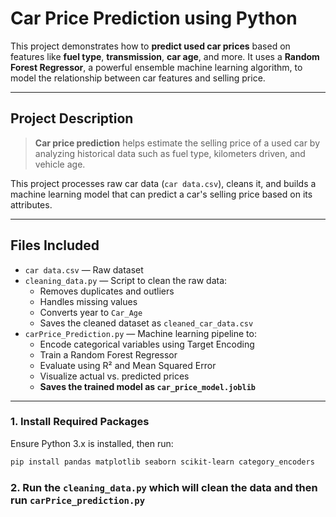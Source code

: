 # Car Price Prediction using Python

This project demonstrates how to **predict used car prices** based on features like **fuel type**, **transmission**, **car age**, and more. It uses a **Random Forest Regressor**, a powerful ensemble machine learning algorithm, to model the relationship between car features and selling price.

---

## Project Description

> **Car price prediction** helps estimate the selling price of a used car by analyzing historical data such as fuel type, kilometers driven, and vehicle age.

This project processes raw car data (`car data.csv`), cleans it, and builds a machine learning model that can predict a car's selling price based on its attributes.

---

## Files Included

- `car data.csv` — Raw dataset  
- `cleaning_data.py` — Script to clean the raw data:  
  - Removes duplicates and outliers  
  - Handles missing values  
  - Converts year to `Car_Age`  
  - Saves the cleaned dataset as `cleaned_car_data.csv`  
- `carPrice_Prediction.py` — Machine learning pipeline to:  
  - Encode categorical variables using Target Encoding  
  - Train a Random Forest Regressor  
  - Evaluate using R² and Mean Squared Error  
  - Visualize actual vs. predicted prices  
  - **Saves the trained model as `car_price_model.joblib`**

---

### 1. Install Required Packages

Ensure Python 3.x is installed, then run:

```bash
pip install pandas matplotlib seaborn scikit-learn category_encoders
```

### 2. Run the `cleaning_data.py` which will clean the data and then run `carPrice_prediction.py`
